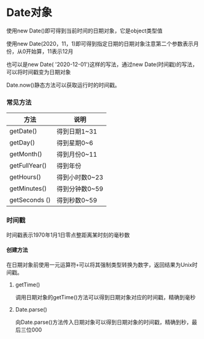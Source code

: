 # Date对象

使用new Date()即可得到当前时间的日期对象，它是object类型值

使用new Date(2020，11，1)即可得到指定日期的日期对象注意第二个参数表示月份，从0开始算，11表示12月

也可以是new Date( '2020-12-01')这样的写法，通过new Date(时间戳)的写法，可以将时间戳变为日期对象

Date.now()静态方法可以获取运行时的时间戳。

### 常见方法

| 方法          | 说明           |
| ------------- | -------------- |
| getDate()     | 得到日期1~31   |
| getDay()      | 得到星期0~6    |
| getMonth()    | 得到月份0~11   |
| getFullYear() | 得到年份       |
| getHours()    | 得到小时数0~23 |
| getMinutes()  | 得到分钟数0~59 |
| getSeconds () | 得到秒数0~59   |

### 时间戳

时间戳表示1970年1月1日零点整距离某时刻的毫秒数

#### 创建方法

在日期对象前使用一元运算符`+`可以将其强制类型转换为数字，返回结果为Unix时间戳。

1. getTime()

   调用日期对象的getTime()方法可以得到日期对象对应的时间戳，精确到毫秒

2. Date.parse()

   向Date.parse()方法传入日期对象可以得到日期对象的时间戳，精确到秒，最后三位000

